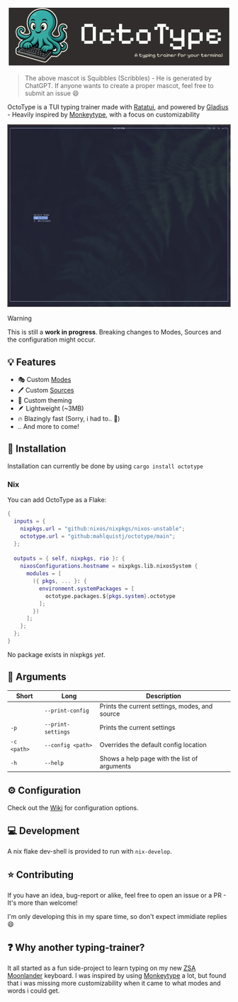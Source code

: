 ![Header](./assets/github-header-banner.png)

> The above mascot is Squibbles (Scribbles) - He is generated by ChatGPT. If
> anyone wants to create a proper mascot, feel free to submit an issue 😄

OctoType is a TUI typing trainer made with [Ratatui], and powered by [Gladius] -
Heavily inspired by [Monkeytype], with a focus on customizability

![Demo](./assets/demo.gif)

> [!WARNING]
>
> This is still a **work in progress**. Breaking changes to Modes, Sources and
> the configuration might occur.

## 💡 Features

- 🎭 Custom [Modes](https://github.com/mahlquistj/octotype/wiki/Modes)
- 🖊️ Custom [Sources](https://github.com/mahlquistj/octotype/wiki/Sources)
- 🎨 Custom theming
- 🪶 Lightweight (~3MB)
- 🔥 Blazingly fast (Sorry, i had to.. 🦀)
- .. And more to come!

## 🔽 Installation

Installation can currently be done by using `cargo install octotype`

### Nix

You can add OctoType as a Flake:

```nix
{
  inputs = {
    nixpkgs.url = "github:nixos/nixpkgs/nixos-unstable";
    octotype.url = "github:mahlquistj/octotype/main";
  };
  
  outputs = { self, nixpkgs, rio }: {
    nixosConfigurations.hostname = nixpkgs.lib.nixosSystem {
      modules = [
        ({ pkgs, ... }: {
          environment.systemPackages = [
            octotype.packages.${pkgs.system}.octotype
          ];
        })
      ];
    };
  };
}
```

No package exists in nixpkgs _yet_.

## 🔖 Arguments

| Short       | Long               | Description                                    |
| ----------- | ------------------ | ---------------------------------------------- |
|             | `--print-config`   | Prints the current settings, modes, and source |
| `-p`        | `--print-settings` | Prints the current settings                    |
| `-c <path>` | `--config <path>`  | Overrides the default config location          |
| `-h`        | `--help`           | Shows a help page with the list of arguments   |

## ⚙️ Configuration

Check out the [Wiki] for configuration options.

## 💻 Development

A nix flake dev-shell is provided to run with `nix-develop`.

## ⭐ Contributing

If you have an idea, bug-report or alike, feel free to open an issue or a PR -
It's more than welcome!

I'm only developing this in my spare time, so don't expect immidiate replies 😄

## ❓ Why another typing-trainer?

It all started as a fun side-project to learn typing on my new [ZSA Moonlander]
keyboard. I was inspired by using [Monkeytype] a lot, but found that i was
missing more customizability when it came to what modes and words i could get.

<!-- LINKS -->

[Monkeytype]: https://monkeytype.com/
[Ratatui]: https://ratatui.rs/
[Wiki]: https://github.com/mahlquistj/octotype/wiki/Configuration
[ZSA Moonlander]: https://www.zsa.io/moonlander
[Gladius]: https://github.com/mahlquistj/octotype/tree/main/gladius
